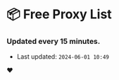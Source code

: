 # :package: Free Proxy List
### Updated every 15 minutes.

- Last updated: `2024-06-01 10:49`

:heart:
